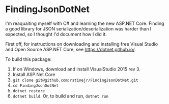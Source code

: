 # FindingJsonDotNet

I'm reaquaiting myself with C# and learning the new ASP.NET Core.  Finding a good library for JSON serialization/deserialization was harder than I expected, so I thought I'd document how I did it.

First off, for instructions on downloading and installing free Visual Studio and Open Source ASP.NET Core, see https://dotnet.github.io/.

To build this package:

1. If on Windows, download and install VisualStudio 2015 rev 3.
2. Install ASP.Net Core
3. ```git clone git@github.com:rstinejr/FindingJsonDotNet.git```
4. ```cd FindingJsonDotNet```
5. ```dotnet restore```
6. ```dotnet build```.  Or, to build and run, ```dotnet run```


